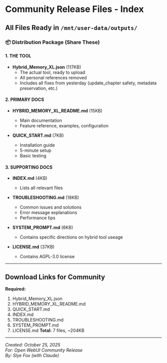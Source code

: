 # Community Release Files - Index

## All Files Ready in `/mnt/user-data/outputs/`

### 📦 Distribution Package (Share These)

#### 1. THE TOOL
- **Hybrid_Memory_XL.json** (117KB)
  - The actual tool, ready to upload
  - All personal references removed
  - Includes all fixes from yesterday (update_chapter safety, metadata preservation, etc.)

#### 2. PRIMARY DOCS  
- **HYBRID_MEMORY_XL_README.md** (15KB)
  - Main documentation
  - Feature reference, examples, configuration
  
- **QUICK_START.md** (7KB)
  - Installation guide
  - 5-minute setup
  - Basic testing
  
#### 3. SUPPORTING DOCS
- **INDEX.md** (4KB)
  - Lists all relevant files

- **TROUBLESHOOTING.md** (18KB)
  - Common issues and solutions
  - Error message explanations
  - Performance tips

- **SYSTEM_PROMPT.md** (6KB)
  - Contains specific directions on hybrid tool useage

- **LICENSE.md** (37KB)
  - Contains AGPL-3.0 license
---

## Download Links for Community

**Required:**
1. Hybrid_Memory_XL.json
2. HYBRID_MEMORY_XL_README.md
3. QUICK_START.md
4. INDEX.md
5. TROUBLESHOOTING.md
6. SYSTEM_PROMPT.md
7. LICENSE.md
**Total:** 7 files, ~204KB

---

*Created: October 25, 2025*  
*For: Open WebUI Community Release*  
*By: Slye Fox (with Claude)*
